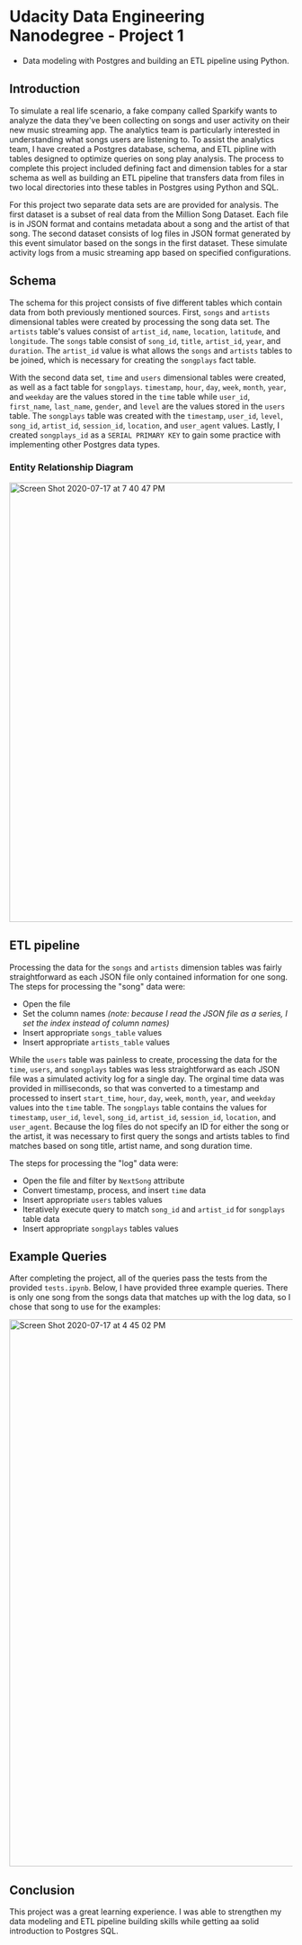 # Udacity Data Engineering Nanodegree - Project 1

- Data modeling with Postgres and building an ETL pipeline using Python. 


## Introduction

To simulate a real life scenario, a fake company called Sparkify wants to analyze the data they've been collecting on songs and user activity on their new music streaming app. The analytics team is particularly interested in understanding what songs users are listening to. To assist the analytics team, I have created a Postgres database, schema, and ETL pipline with tables designed to optimize queries on song play analysis. The process to complete this project included defining fact and dimension tables for a star schema as well as building an ETL pipeline that transfers data from files in two local directories into these tables in Postgres using Python and SQL.


For this project two separate data sets are are provided for analysis. The first dataset is a subset of real data from the Million Song Dataset. Each file is in JSON format and contains metadata about a song and the artist of that song. The second dataset consists of log files in JSON format generated by this event simulator based on the songs in the first dataset. These simulate activity logs from a music streaming app based on specified configurations.


## Schema
The schema for this project consists of five different tables which contain data from both previously mentioned sources. First, `songs` and `artists` dimensional tables were created by processing the song data set. The `artists` table's values consist of `artist_id`, `name`, `location`, `latitude`, and `longitude`. The `songs` table consist of `song_id`, `title`, `artist_id`, `year`, and `duration`. The `artist_id` value is what allows the `songs` and `artists` tables to be joined, which is necessary for creating the `songplays` fact table.

With the second data set, `time` and `users` dimensional tables were created, as well as a fact table for `songplays`. `timestamp`, `hour`, `day`, `week`, `month`, `year`, and `weekday` are the values stored in the `time` table while `user_id`, `first_name`, `last_name`, `gender`, and `level` are the values stored in the `users` table. The `songplays` table was created with the `timestamp`, `user_id`, `level`, `song_id`, `artist_id`, `session_id`, `location`, and `user_agent` values. Lastly, I created `songplays_id` as a `SERIAL PRIMARY KEY` to gain some practice with implementing other Postgres data types.

### Entity Relationship Diagram

<img width="781" alt="Screen Shot 2020-07-17 at 7 40 47 PM" src="https://user-images.githubusercontent.com/34200538/87838602-86f9ee80-c865-11ea-87f5-6086ee67a410.png">



## ETL pipeline

Processing the data for the `songs` and `artists` dimension tables was fairly straightforward as each JSON file only contained information for one song. The steps for processing the "song" data were:
- Open the file
- Set the column names *(note: because I read the JSON file as a series, I set the index instead of column names)*
- Insert appropriate `songs_table` values
- Insert appropriate `artists_table` values


While the `users` table  was painless to create, processing the data for the `time`, `users`, and `songplays` tables was less straightforward as each JSON file was a simulated activity log for a single day.  The orginal time data was provided in milliseconds, so that was converted to a timestamp and processed to insert `start_time`, `hour`, `day`, `week`, `month`, `year`, and `weekday` values into the `time` table. The `songplays` table contains the values for `timestamp`, `user_id`, `level`, `song_id`, `artist_id`, `session_id`, `location`, and `user_agent`. Because the log files do not specify an ID for either the song or the artist, it was necessary to first query the songs and artists tables to find matches based on song title, artist name, and song duration time.


The steps for processing the "log" data were:
- Open the file and filter by `NextSong` attribute
- Convert timestamp, process, and insert `time` data
- Insert appropriate `users` tables values
- Iteratively execute query to match `song_id` and `artist_id` for `songplays` table data
- Insert appropriate `songplays` tables values



## Example Queries
After completing the project, all of the queries pass the tests from the provided `tests.ipynb`. Below, I have provided three example queries. There is only one song from the songs data that matches up with the log data, so I chose that song to use for the examples:

<img width="972" alt="Screen Shot 2020-07-17 at 4 45 02 PM" src="https://user-images.githubusercontent.com/34200538/87829358-ef88a180-c84c-11ea-808f-9f1eebdf306b.png">


## Conclusion
This project was a great learning experience. I was able to strengthen my data modeling and ETL pipeline building skills while getting aa solid introduction to Postgres SQL. 
